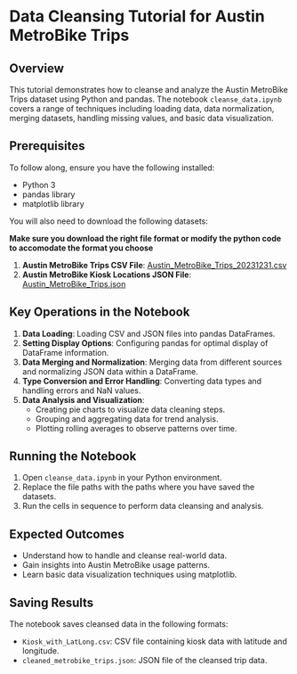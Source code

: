# Data Cleansing Tutorial for Austin MetroBike Trips

## Overview
This tutorial demonstrates how to cleanse and analyze the Austin MetroBike Trips dataset using Python and pandas. The notebook `cleanse_data.ipynb` covers a range of techniques including loading data, data normalization, merging datasets, handling missing values, and basic data visualization.

## Prerequisites
To follow along, ensure you have the following installed:
- Python 3
- pandas library
- matplotlib library

You will also need to download the following datasets:

**Make sure you download the right file format or modify the python code to accomodate the format you choose**

1. **Austin MetroBike Trips CSV File**: [Austin_MetroBike_Trips_20231231.csv](https://data.austintexas.gov/Transportation-and-Mobility/Austin-MetroBike-Trips/tyfh-5r8s/about_data)
2. **Austin MetroBike Kiosk Locations JSON File**: [Austin_MetroBike_Trips.json](https://data.austintexas.gov/Transportation-and-Mobility/Austin-MetroBike-Kiosk-Locations/qd73-bsdg/about_data)

## Key Operations in the Notebook
1. **Data Loading**: Loading CSV and JSON files into pandas DataFrames.
2. **Setting Display Options**: Configuring pandas for optimal display of DataFrame information.
3. **Data Merging and Normalization**: Merging data from different sources and normalizing JSON data within a DataFrame.
4. **Type Conversion and Error Handling**: Converting data types and handling errors and NaN values.
5. **Data Analysis and Visualization**: 
   - Creating pie charts to visualize data cleaning steps.
   - Grouping and aggregating data for trend analysis.
   - Plotting rolling averages to observe patterns over time.

## Running the Notebook
1. Open `cleanse_data.ipynb` in your Python environment.
2. Replace the file paths with the paths where you have saved the datasets.
3. Run the cells in sequence to perform data cleansing and analysis.

## Expected Outcomes
- Understand how to handle and cleanse real-world data.
- Gain insights into Austin MetroBike usage patterns.
- Learn basic data visualization techniques using matplotlib.

## Saving Results
The notebook saves cleansed data in the following formats:
- `Kiosk_with_LatLong.csv`: CSV file containing kiosk data with latitude and longitude.
- `cleaned_metrobike_trips.json`: JSON file of the cleansed trip data.
